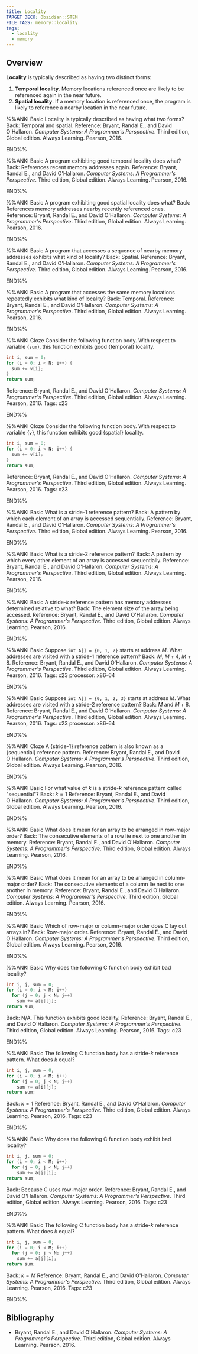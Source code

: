 ```yaml
---
title: Locality
TARGET DECK: Obsidian::STEM
FILE TAGS: memory::locality
tags:
  - locality
  - memory
---
```


## Overview

**Locality** is typically described as having two distinct forms:

1. **Temporal locality**. Memory locations referenced once are likely to be referenced again in the near future.
2. **Spatial locality**. If a memory location is referenced once, the program is likely to reference a nearby location in the near future.

%%ANKI
Basic
Locality is typically described as having what two forms?
Back: Temporal and spatial.
Reference: Bryant, Randal E., and David O'Hallaron. *Computer Systems: A Programmer's Perspective*. Third edition, Global edition. Always Learning. Pearson, 2016.
<!--ID: 1747141959894-->
END%%

%%ANKI
Basic
A program exhibiting good temporal locality does what?
Back: References recent memory addresses again.
Reference: Bryant, Randal E., and David O'Hallaron. *Computer Systems: A Programmer's Perspective*. Third edition, Global edition. Always Learning. Pearson, 2016.
<!--ID: 1747141959905-->
END%%

%%ANKI
Basic
A program exhibiting good spatial locality does what?
Back: References memory addresses nearby recently referenced ones.
Reference: Bryant, Randal E., and David O'Hallaron. *Computer Systems: A Programmer's Perspective*. Third edition, Global edition. Always Learning. Pearson, 2016.
<!--ID: 1747141959909-->
END%%

%%ANKI
Basic
A program that accesses a sequence of nearby memory addresses exhibits what kind of locality?
Back: Spatial.
Reference: Bryant, Randal E., and David O'Hallaron. *Computer Systems: A Programmer's Perspective*. Third edition, Global edition. Always Learning. Pearson, 2016.
<!--ID: 1747141959912-->
END%%

%%ANKI
Basic
A program that accesses the same memory locations repeatedly exhibits what kind of locality?
Back: Temporal.
Reference: Bryant, Randal E., and David O'Hallaron. *Computer Systems: A Programmer's Perspective*. Third edition, Global edition. Always Learning. Pearson, 2016.
<!--ID: 1747141959916-->
END%%

%%ANKI
Cloze
Consider the following function body. With respect to variable {`sum`}, this function exhibits good {temporal} locality.
```c
int i, sum = 0;
for (i = 0; i < N; i++) {
  sum += v[i];
}
return sum;
```
Reference: Bryant, Randal E., and David O'Hallaron. *Computer Systems: A Programmer's Perspective*. Third edition, Global edition. Always Learning. Pearson, 2016.
Tags: c23
<!--ID: 1747143060942-->
END%%

%%ANKI
Cloze
Consider the following function body. With respect to variable {`v`}, this function exhibits good {spatial} locality.
```c
int i, sum = 0;
for (i = 0; i < N; i++) {
  sum += v[i];
}
return sum;
```
Reference: Bryant, Randal E., and David O'Hallaron. *Computer Systems: A Programmer's Perspective*. Third edition, Global edition. Always Learning. Pearson, 2016.
Tags: c23
<!--ID: 1747143060949-->
END%%

%%ANKI
Basic
What is a stride-1 reference pattern?
Back: A pattern by which each element of an array is accessed sequentially.
Reference: Bryant, Randal E., and David O'Hallaron. *Computer Systems: A Programmer's Perspective*. Third edition, Global edition. Always Learning. Pearson, 2016.
<!--ID: 1747143060952-->
END%%

%%ANKI
Basic
What is a stride-2 reference pattern?
Back: A pattern by which every other element of an array is accessed sequentially.
Reference: Bryant, Randal E., and David O'Hallaron. *Computer Systems: A Programmer's Perspective*. Third edition, Global edition. Always Learning. Pearson, 2016.
<!--ID: 1747143060955-->
END%%

%%ANKI
Basic
A stride-$k$ reference pattern has memory addresses determined relative to what?
Back: The element size of the array being accessed.
Reference: Bryant, Randal E., and David O'Hallaron. *Computer Systems: A Programmer's Perspective*. Third edition, Global edition. Always Learning. Pearson, 2016.
<!--ID: 1747143060958-->
END%%

%%ANKI
Basic
Suppose `int A[] = {0, 1, 2}` starts at address $M$. What addresses are visited with a stride-1 reference pattern?
Back: $M$, $M + 4$, $M + 8$.
Reference: Bryant, Randal E., and David O'Hallaron. *Computer Systems: A Programmer's Perspective*. Third edition, Global edition. Always Learning. Pearson, 2016.
Tags: c23 processor::x86-64
<!--ID: 1747143060961-->
END%%

%%ANKI
Basic
Suppose `int A[] = {0, 1, 2, 3}` starts at address $M$. What addresses are visited with a stride-2 reference pattern?
Back: $M$ and $M + 8$.
Reference: Bryant, Randal E., and David O'Hallaron. *Computer Systems: A Programmer's Perspective*. Third edition, Global edition. Always Learning. Pearson, 2016.
Tags: c23 processor::x86-64
<!--ID: 1747143060964-->
END%%

%%ANKI
Cloze
A {stride-1} reference pattern is also known as a {sequential} reference pattern.
Reference: Bryant, Randal E., and David O'Hallaron. *Computer Systems: A Programmer's Perspective*. Third edition, Global edition. Always Learning. Pearson, 2016.
<!--ID: 1747143060967-->
END%%

%%ANKI
Basic
For what value of $k$ is a stride-$k$ reference pattern called "sequential"?
Back: $k = 1$
Reference: Bryant, Randal E., and David O'Hallaron. *Computer Systems: A Programmer's Perspective*. Third edition, Global edition. Always Learning. Pearson, 2016.
<!--ID: 1747143060970-->
END%%

%%ANKI
Basic
What does it mean for an array to be arranged in row-major order?
Back: The consecutive elements of a row lie next to one another in memory.
Reference: Bryant, Randal E., and David O'Hallaron. *Computer Systems: A Programmer's Perspective*. Third edition, Global edition. Always Learning. Pearson, 2016.
<!--ID: 1747143060973-->
END%%

%%ANKI
Basic
What does it mean for an array to be arranged in column-major order?
Back: The consecutive elements of a column lie next to one another in memory.
Reference: Bryant, Randal E., and David O'Hallaron. *Computer Systems: A Programmer's Perspective*. Third edition, Global edition. Always Learning. Pearson, 2016.
<!--ID: 1747143060976-->
END%%

%%ANKI
Basic
Which of row-major or column-major order does C lay out arrays in?
Back: Row-major order.
Reference: Bryant, Randal E., and David O'Hallaron. *Computer Systems: A Programmer's Perspective*. Third edition, Global edition. Always Learning. Pearson, 2016.
<!--ID: 1747143060979-->
END%%

%%ANKI
Basic
Why does the following C function body exhibit bad locality?
```c
int i, j, sum = 0;
for (i = 0; i < M; i++)
  for (j = 0; j < N; j++)
    sum += a[i][j];
return sum;
```
Back: N/A. This function exhibits good locality.
Reference: Bryant, Randal E., and David O'Hallaron. *Computer Systems: A Programmer's Perspective*. Third edition, Global edition. Always Learning. Pearson, 2016.
Tags: c23
<!--ID: 1747143060982-->
END%%

%%ANKI
Basic
The following C function body has a stride-$k$ reference pattern. What does $k$ equal?
```c
int i, j, sum = 0;
for (i = 0; i < M; i++)
  for (j = 0; j < N; j++)
    sum += a[i][j];
return sum;
```
Back: $k = 1$
Reference: Bryant, Randal E., and David O'Hallaron. *Computer Systems: A Programmer's Perspective*. Third edition, Global edition. Always Learning. Pearson, 2016.
Tags: c23
<!--ID: 1747143060985-->
END%%

%%ANKI
Basic
Why does the following C function body exhibit bad locality?
```c
int i, j, sum = 0;
for (i = 0; i < M; i++)
  for (j = 0; j < N; j++)
    sum += a[j][i];
return sum;
```
Back: Because C uses row-major order.
Reference: Bryant, Randal E., and David O'Hallaron. *Computer Systems: A Programmer's Perspective*. Third edition, Global edition. Always Learning. Pearson, 2016.
Tags: c23
<!--ID: 1747143060988-->
END%%

%%ANKI
Basic
The following C function body has a stride-$k$ reference pattern. What does $k$ equal?
```c
int i, j, sum = 0;
for (i = 0; i < M; i++)
  for (j = 0; j < N; j++)
    sum += a[j][i];
return sum;
```
Back: $k = M$
Reference: Bryant, Randal E., and David O'Hallaron. *Computer Systems: A Programmer's Perspective*. Third edition, Global edition. Always Learning. Pearson, 2016.
Tags: c23
<!--ID: 1747143060991-->
END%%

## Bibliography

* Bryant, Randal E., and David O'Hallaron. *Computer Systems: A Programmer's Perspective*. Third edition, Global edition. Always Learning. Pearson, 2016.